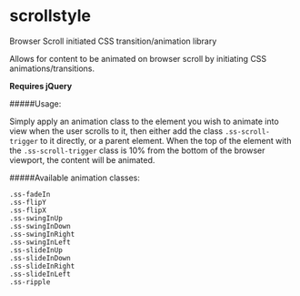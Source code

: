 scrollstyle
===========

Browser Scroll initiated CSS transition/animation library

Allows for content to be animated on browser scroll by initiating CSS animations/transitions.


**Requires jQuery**

#####Usage:

Simply apply an animation class to the element you wish to animate into view when the user scrolls to it, then either add the class `.ss-scroll-trigger` to it directly, or a parent element. When the top of the element with the `.ss-scroll-trigger` class is 10% from the bottom of the browser viewport, the content will be animated.

#####Available animation classes:
```
.ss-fadeIn
.ss-flipY
.ss-flipX
.ss-swingInUp
.ss-swingInDown
.ss-swingInRight
.ss-swingInLeft
.ss-slideInUp
.ss-slideInDown
.ss-slideInRight
.ss-slideInLeft
.ss-ripple
```
